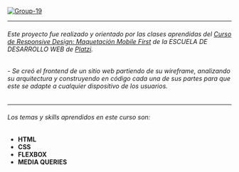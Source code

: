 <a href="https://github.com/jotak08/BATABIT"><img src="https://i.ibb.co/8Pc5SCr/Group-19.png" alt="Group-19" border="0"></a>

------------

###### Este proyecto fue realizado y orientado por las clases aprendidas del [Curso de Responsive Design: Maquetación Mobile First](https://platzi.com/clases/mobile-first/ "Clases del Curso de Responsive Design: Maquetación Mobile First") de la ESCUELA DE DESARROLLO WEB de [Platzi](https://platzi.com/home "Platzi").

###### - Se creó el frontend de un sitio web partiendo de su wireframe, analizando su arquitectura y construyendo en código cada una de sus partes para que este se adapte a cualquier dispositivo de los usuarios.

------------


###### Los temas y skills aprendidos en este curso son:
- **HTML**
- **CSS**
- **FLEXBOX**
- **MEDIA QUERIES**
